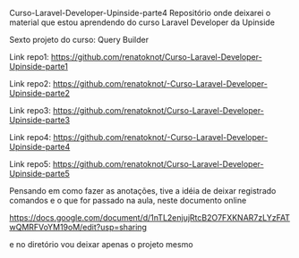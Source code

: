 Curso-Laravel-Developer-Upinside-parte4 Repositório onde deixarei o material que estou aprendendo do curso Laravel Developer da Upinside

Sexto projeto do curso: Query Builder

Link repo1: https://github.com/renatoknot/Curso-Laravel-Developer-Upinside-parte1

Link repo2: https://github.com/renatoknot/-Curso-Laravel-Developer-Upinside-parte2

Link repo3: https://github.com/renatoknot/Curso-Laravel-Developer-Upinside-parte3

Link repo4: https://github.com/renatoknot/-Curso-Laravel-Developer-Upinside-parte4

Link repo5: https://github.com/renatoknot/Curso-Laravel-Developer-Upinside-parte5

Pensando em como fazer as anotações, tive a idéia de deixar registrado comandos e o que for passado na aula, neste documento online

https://docs.google.com/document/d/1nTL2enjujRtcB2O7FXKNAR7zLYzFATwQMRFVoYM19oM/edit?usp=sharing

e no diretório vou deixar apenas o projeto mesmo
